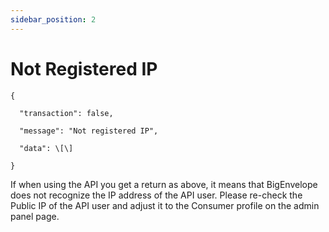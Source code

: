 ```yaml
---
sidebar_position: 2
---
```


# Not Registered IP

```
{

  "transaction": false,

  "message": "Not registered IP",

  "data": \[\]

}
```

If when using the API you get a return as above, it means that BigEnvelope does not recognize the IP address of the API user. Please re-check the Public IP of the API user and adjust it to the Consumer profile on the admin panel page.
